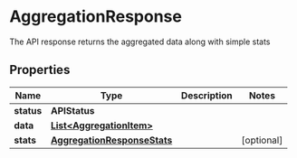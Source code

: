 

# AggregationResponse

The API response returns the aggregated data along with simple stats

## Properties

| Name | Type | Description | Notes |
|------------ | ------------- | ------------- | -------------|
|**status** | **APIStatus** |  |  |
|**data** | [**List&lt;AggregationItem&gt;**](AggregationItem.md) |  |  |
|**stats** | [**AggregationResponseStats**](AggregationResponseStats.md) |  |  [optional] |



